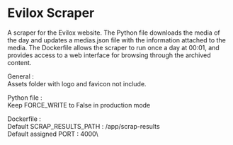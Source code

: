 # Evilox Scraper

A scraper for the Evilox website.
The Python file downloads the media of the day and updates a medias.json file with the information attached to the media.
The Dockerfile allows the scraper to run once a day at 00:01, and provides access to a web interface for browsing through the archived content.

General :\
Assets folder with logo and favicon not include.

Python file :\
Keep FORCE_WRITE to False in production mode

Dockerfile :\
Default SCRAP_RESULTS_PATH : /app/scrap-results\
Default assigned PORT :  4000\
